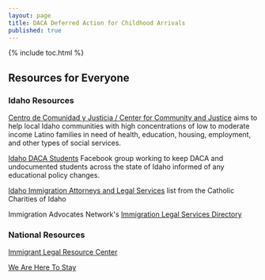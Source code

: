 ```yaml
---  
layout: page  
title: DACA Deferred Action for Childhood Arrivals  
published: true  
---  
```


{% include toc.html %}  

## Resources for Everyone  

### Idaho Resources  

[Centro de Comunidad y Justicia / Center for Community and Justice](http://www.comunidadyjusticiaidaho.org) aims to help local Idaho communities with high concentrations of low to moderate income Latino families in need of health, education, housing, employment, and other types of social services.  

[Idaho DACA Students](https://www.facebook.com/iddaca/) Facebook group working to keep DACA and undocumented students across the state of Idaho informed of any educational policy changes.  

[Idaho Immigration Attorneys and Legal Services](http://ccidaho.org/wp-content/uploads/2014/11/1.-Attorney-Referral-List-2014.pdf) list from the Catholic Charities of Idaho  

Immigration Advocates Network's [Immigration Legal Services Directory](https://www.immigrationadvocates.org/nonprofit/legaldirectory/search?state=ID)  

### National Resources  

[Immigrant Legal Resource Center](https://www.ilrc.org/daca)  

[We Are Here To Stay](http://weareheretostay.org/resources/daca-update-five-things-you-should-know/)  

